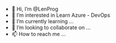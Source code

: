 - 👋 Hi, I’m @LenProg
- 👀 I’m interested in Learn Azure - DevOps
- 🌱 I’m currently learning ...
- 💞️ I’m looking to collaborate on ...
- 📫 How to reach me ...

<!---
LenProg/LenProg is a ✨ special ✨ repository because its `README.md` (this file) appears on your GitHub profile.
You can click the Preview link to take a look at your changes.
--->
